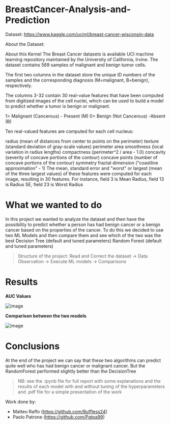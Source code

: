 # BreastCancer-Analysis-and-Prediction
Dataset: https://www.kaggle.com/uciml/breast-cancer-wisconsin-data

About the Dataset:

About this Kernel
The Breast Cancer datasets is available UCI machine learning repository maintained by the University of California, Irvine.
The dataset contains 569 samples of malignant and benign tumor cells.

The first two columns in the dataset store the unique ID numbers of the samples and the corresponding diagnosis (M=malignant, B=benign), respectively.

The columns 3-32 contain 30 real-value features that have been computed from digitized images of the cell nuclei, which can be used to build a model to predict whether a tumor is benign or malignant.

1= Malignant (Cancerous) - Present (M)
0= Benign (Not Cancerous) -Absent (B)

Ten real-valued features are computed for each cell nucleus:

radius (mean of distances from center to points on the perimeter)
texture (standard deviation of gray-scale values)
perimeter
area
smoothness (local variation in radius lengths)
compactness (perimeter^2 / area - 1.0)
concavity (severity of concave portions of the contour)
concave points (number of concave portions of the contour)
symmetry
fractal dimension ("coastline approximation" - 1)
The mean, standard error and "worst" or largest (mean of the three largest values) of these features were computed for each image, resulting in 30 features. For instance, field 3 is Mean Radius, field 13 is Radius SE, field 23 is Worst Radius

# What we wanted to do
In this project we wanted to analyze the dataset and then have the possibility to predict whether a person has had benign cancer or a benign cancer based on the properties of the cancer.
To do this we decided to use two ML Models and then compare them and see which of the two was the best
Decision Tree (default and tuned parameters)
Random Forest (default and tuned parameters)

>Structure of the project: Read and Correct the dataset -> Data Observation -> Execute ML models -> Comparisons

# Results
**AUC Values**

![image](https://user-images.githubusercontent.com/62283139/154303524-48df6d4a-433c-49ae-b377-bc0cd742ac68.png)

**Comparison between the two models**

![image](https://user-images.githubusercontent.com/62283139/154303636-781f67b6-7a8c-496b-879d-d04260a137be.png)

# Conclusions
At the end of the project we can say that these two algorithms can predict quite well who has had benign cancer or malignant cancer. But the RandomForest performed slightly better than the DecisionTree

>NB: see the .ipynb file for full report with some explanations and the results of each model with and without tuning of the hyperparameters and .pdf file for a simple presentation of the work

Work done by:
  - Matteo Raffo (https://github.com/Buffless24)
  - Paolo Patrone (https://github.com/Patpa99)

